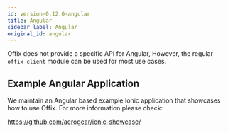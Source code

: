 ```yaml
---
id: version-0.12.0-angular
title: Angular
sidebar_label: Angular
original_id: angular
---
```


Offix does not provide a specific API for Angular,
However, the regular `offix-client` module can be used for most use cases.

## Example Angular Application

We maintain an Angular based example Ionic application that showcases how to use Offix.
For more information please check:

https://github.com/aerogear/ionic-showcase/
